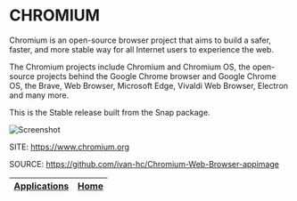 # CHROMIUM

 Chromium is an open-source browser project that aims to build a safer, faster, and more stable way for all Internet users to experience the web. 
 
 The Chromium projects include Chromium and Chromium OS, the open-source projects behind the Google Chrome browser and Google Chrome OS, the Brave, Web Browser, Microsoft Edge, Vivaldi Web Browser, Electron and many more.
 
 This is the Stable release built from the Snap package.
 
 ![Screenshot](https://upload.wikimedia.org/wikipedia/commons/6/6a/Chromium_96_Wikipedia_page_%28ungoogled-chromium%29_screenshot.png)
 
 SITE: https://www.chromium.org
 
 SOURCE: https://github.com/ivan-hc/Chromium-Web-Browser-appimage

 | [Applications](https://portable-linux-apps.github.io/apps.html) | [Home](https://portable-linux-apps.github.io)
 | --- | --- |
